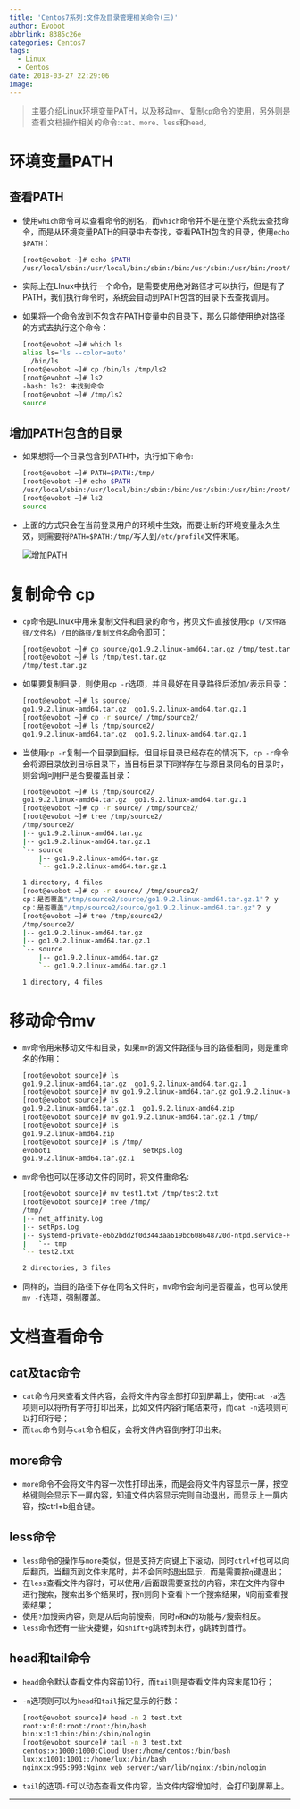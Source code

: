 ```yaml
---
title: 'Centos7系列:文件及目录管理相关命令(三)'
author: Evobot
abbrlink: 8385c26e
categories: Centos7
tags:
  - Linux
  - Centos
date: 2018-03-27 22:29:06
image:
---
```



> 主要介绍Linux环境变量PATH，以及移动`mv`、复制`cp`命令的使用，另外则是查看文档操作相关的命令:`cat`、`more`、`less`和`head`。

<!-- more -->

# 环境变量PATH

## 查看PATH

- 使用`which`命令可以查看命令的别名，而`which`命令并不是在整个系统去查找命令，而是从环境变量PATH的目录中去查找，查看PATH包含的目录，使用`echo $PATH`：

  ```bash
  [root@evobot ~]# echo $PATH
  /usr/local/sbin:/usr/local/bin:/sbin:/bin:/usr/sbin:/usr/bin:/root/bin
  ```

- 实际上在LInux中执行一个命令，是需要使用绝对路径才可以执行，但是有了PATH，我们执行命令时，系统会自动到PATH包含的目录下去查找调用。

- 如果将一个命令放到不包含在PATH变量中的目录下，那么只能使用绝对路径的方式去执行这个命令：

  ```bash
  [root@evobot ~]# which ls
  alias ls='ls --color=auto'
  	/bin/ls
  [root@evobot ~]# cp /bin/ls /tmp/ls2
  [root@evobot ~]# ls2
  -bash: ls2: 未找到命令
  [root@evobot ~]# /tmp/ls2
  source
  ```

## 增加PATH包含的目录

- 如果想将一个目录包含到PATH中，执行如下命令:

  ```bash
  [root@evobot ~]# PATH=$PATH:/tmp/
  [root@evobot ~]# echo $PATH
  /usr/local/sbin:/usr/local/bin:/sbin:/bin:/usr/sbin:/usr/bin:/root/bin:/tmp/
  [root@evobot ~]# ls2
  source
  ```

- 上面的方式只会在当前登录用户的环境中生效，而要让新的环境变量永久生效，则需要将`PATH=$PATH:/tmp/`写入到`/etc/profile`文件末尾。

  ![增加PATH](http://qiniu.evobot.cn/1522162144804yntgfqme.png?imageslim)

# 复制命令 cp

- `cp`命令是LInux中用来复制文件和目录的命令，拷贝文件直接使用`cp (/文件路径/文件名) /目的路径/复制文件名`命令即可：

  ```bash
  [root@evobot ~]# cp source/go1.9.2.linux-amd64.tar.gz /tmp/test.tar.gz
  [root@evobot ~]# ls /tmp/test.tar.gz 
  /tmp/test.tar.gz
  ```

- 如果要复制目录，则使用`cp -r`选项，并且最好在目录路径后添加`/`表示目录：

  ```bash
  [root@evobot ~]# ls source/
  go1.9.2.linux-amd64.tar.gz  go1.9.2.linux-amd64.tar.gz.1
  [root@evobot ~]# cp -r source/ /tmp/source2/
  [root@evobot ~]# ls /tmp/source2/
  go1.9.2.linux-amd64.tar.gz  go1.9.2.linux-amd64.tar.gz.1
  ```

- 当使用`cp -r`复制一个目录到目标，但目标目录已经存在的情况下，`cp -r`命令会将源目录放到目标目录下，当目标目录下同样存在与源目录同名的目录时，则会询问用户是否要覆盖目录：

  ```bash
  [root@evobot ~]# ls /tmp/source2/
  go1.9.2.linux-amd64.tar.gz  go1.9.2.linux-amd64.tar.gz.1
  [root@evobot ~]# cp -r source/ /tmp/source2/
  [root@evobot ~]# tree /tmp/source2/
  /tmp/source2/
  |-- go1.9.2.linux-amd64.tar.gz
  |-- go1.9.2.linux-amd64.tar.gz.1
  `-- source
      |-- go1.9.2.linux-amd64.tar.gz
      `-- go1.9.2.linux-amd64.tar.gz.1

  1 directory, 4 files
  [root@evobot ~]# cp -r source/ /tmp/source2/
  cp：是否覆盖"/tmp/source2/source/go1.9.2.linux-amd64.tar.gz.1"？ y
  cp：是否覆盖"/tmp/source2/source/go1.9.2.linux-amd64.tar.gz"？ y
  [root@evobot ~]# tree /tmp/source2/
  /tmp/source2/
  |-- go1.9.2.linux-amd64.tar.gz
  |-- go1.9.2.linux-amd64.tar.gz.1
  `-- source
      |-- go1.9.2.linux-amd64.tar.gz
      `-- go1.9.2.linux-amd64.tar.gz.1

  1 directory, 4 files
  ```

# 移动命令mv

- `mv`命令用来移动文件和目录，如果`mv`的源文件路径与目的路径相同，则是重命名的作用：

  ```bash
  [root@evobot source]# ls
  go1.9.2.linux-amd64.tar.gz  go1.9.2.linux-amd64.tar.gz.1
  [root@evobot source]# mv go1.9.2.linux-amd64.tar.gz go1.9.2.linux-amd64.zip
  [root@evobot source]# ls
  go1.9.2.linux-amd64.tar.gz.1  go1.9.2.linux-amd64.zip
  [root@evobot source]# mv go1.9.2.linux-amd64.tar.gz.1 /tmp/
  [root@evobot source]# ls
  go1.9.2.linux-amd64.zip
  [root@evobot source]# ls /tmp/
  evobot1                       setRps.log
  go1.9.2.linux-amd64.tar.gz.1
  ```

- `mv`命令也可以在移动文件的同时，将文件重命名:

  ```bash
  [root@evobot source]# mv test1.txt /tmp/test2.txt
  [root@evobot source]# tree /tmp/
  /tmp/
  |-- net_affinity.log
  |-- setRps.log
  |-- systemd-private-e6b2bdd2f0d3443aa619bc608648720d-ntpd.service-F90V6C
  |   `-- tmp
  `-- test2.txt

  2 directories, 3 files
  ```

- 同样的，当目的路径下存在同名文件时，`mv`命令会询问是否覆盖，也可以使用`mv -f`选项，强制覆盖。

# 文档查看命令

## cat及tac命令

- `cat`命令用来查看文件内容，会将文件内容全部打印到屏幕上，使用`cat -a`选项则可以将所有字符打印出来，比如文件内容行尾结束符，而`cat -n`选项则可以打印行号；
- 而`tac`命令则与`cat`命令相反，会将文件内容倒序打印出来。

## more命令

- `more`命令不会将文件内容一次性打印出来，而是会将文件内容显示一屏，按空格键则会显示下一屏内容，知道文件内容显示完则自动退出，而显示上一屏内容，按ctrl+b组合键。

## less命令

- `less`命令的操作与`more`类似，但是支持方向键上下滚动，同时`ctrl+f`也可以向后翻页，当翻页到文件末尾时，并不会同时退出显示，而是需要按`q`键退出；
- 在`less`查看文件内容时，可以使用`/`后面跟需要查找的内容，来在文件内容中进行搜索，搜索出多个结果时，按`n`则向下查看下一个搜索结果，`N`向前查看搜索结果；
- 使用`?`加搜索内容，则是从后向前搜索，同时`n`和`N`的功能与`/`搜索相反。
- `less`命令还有一些快捷键，如`shift+g`跳转到末行，`g`跳转到首行。

## head和tail命令

- `head`命令默认查看文件内容前10行，而`tail`则是查看文件内容末尾10行；

- `-n`选项则可以为`head`和`tail`指定显示的行数：

  ```bash
  [root@evobot source]# head -n 2 test.txt 
  root:x:0:0:root:/root:/bin/bash
  bin:x:1:1:bin:/bin:/sbin/nologin
  [root@evobot source]# tail -n 3 test.txt 
  centos:x:1000:1000:Cloud User:/home/centos:/bin/bash
  lux:x:1001:1001::/home/lux:/bin/bash
  nginx:x:995:993:Nginx web server:/var/lib/nginx:/sbin/nologin
  ```

- `tail`的选项`-f`可以动态查看文件内容，当文件内容增加时，会打印到屏幕上。

---